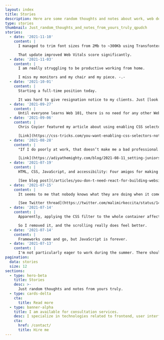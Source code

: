 ```yaml
---
layout: index
title: Stories
description: Here are some random thoughts and notes about work, web development, and everything else.
type: stories
thumbnail: Just_random_thoughts_and_notes_from_yours_truly_qpudch
stories:
  - date: '2021-11-10'
    content: |
      I managed to trim font sizes from 2Mb to ~300Kb using Transfonter (https://transfonter.org).

      That update improved Web Vitals score significantly.
  - date: '2021-11-03'
    content: |
      I am really struggling to be productive working from home.

      I miss my monitors and my chair and my piece. -.-
  - date: '2021-10-01'
    content: |
      Starting a full-time position today.

      It was hard to give resignation notice to my clients. Just [look at the comments](https://www.kudoboard.com/boards/kM7XbBJa#view) they left.
  - date: '2021-09-27'
    content: |
      Until everyone learns Web 101, there is no need for any other Web versions.
  - date: '2021-09-06'
    content: |
      Chris Coyier featured my article about using enabling CSS selectors and he thinks it is a good advice.

      [Link](https://css-tricks.com/you-want-enabling-css-selectors-not-disabling-ones/)
  - date: '2021-08-28'
    content: |
      "If I do poorly at work, that doesn’t make me a bad professional. Everyone makes mistakes." So true.

      [Link](https://adiyathemighty.com/blog/2021-08-11_setting-juniors-up-for-success#onboarding-and-getting-started)
  - date: '2021-07-19'
    content: |
      HTML, CSS, JavaScript, and accessibility: Four amigos for making websites performing well, achieving a solid SEO score, and allowing every user to consume the content.

      [See blog post](/articles/you-don-t-need-react-for-building-websites/)
  - date: '2021-07-15'
    content: |
      It seems to me that nobody knows what they are doing when it comes to accessibility.

      [See Twitter thread](https://twitter.com/malimirkeccita/status/1415560888346726400)
  - date: '2021-07-14'
    content: |
      Apparently, applying the CSS filter to the whole container affects the scrolling experience.

      So I removed it, and the scrolling really does feel better.
  - date: '2021-07-14'
    content: |
      Frameworks come and go, but JavaScript is forever.
  - date: '2021-07-13'
    content: |
      I'm not particularly eager to work during the summer. There should be a collective summer vacation for everyone.
pagination:
  data: stories
  size: 12
sections:
  - type: hero-beta
    title: Stories
    desc: >-
      Just random thoughts and notes from yours truly.
  - type: cards-delta
    cta:
      title: Read more
  - type: banner-alpha
    title: I am available for consultation services.
    desc: I specialize in technologies related to frontend, user interface, and web development.
    cta:
      href: /contact/
      title: Hire me
---
```

